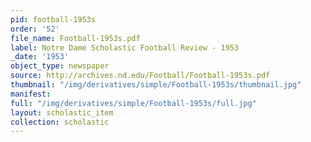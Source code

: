 ```yaml
---
pid: football-1953s
order: '52'
file_name: Football-1953s.pdf
label: Notre Dame Scholastic Football Review - 1953
_date: '1953'
object_type: newspaper
source: http://archives.nd.edu/Football/Football-1953s.pdf
thumbnail: "/img/derivatives/simple/Football-1953s/thumbnail.jpg"
manifest:
full: "/img/derivatives/simple/Football-1953s/full.jpg"
layout: scholastic_item
collection: scholastic
---
```

